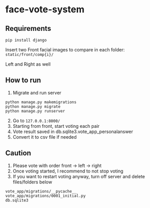 # face-vote-system

## Requirements
```
pip install django
```
Insert two Front facial images to compare in each folder: `static/front/comp{i}/`

Left and Right as well

## How to run
1. Migrate and run server
```
python manage.py makemigrations
python manage.py migrate
python manage.py runserver
```
2. Go to `127.0.0.1:8000/`
3. Starting from front, start voting each pair
4. Vote result saved in db.sqlite3.vote_app_personalanswer
5. Convert it to csv file if needed

## Caution
1. Please vote with order front -> left -> right
2. Once voting started, I recommend to not stop voting
3. If you want to restart voting anyway, turn off server and delete files/folders below
```
vote_app/migrations/__pycache__
vote_app/migrations/0001_initial.py
db.sqlite3
```
